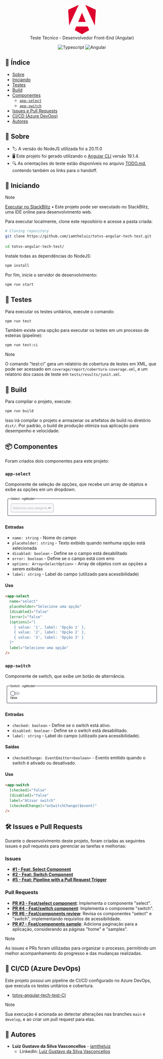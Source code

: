 <p align="center">
  <img src="./.github/angular.svg" alt="Angular" width="96" />
  <br>
  Teste Técnico - Desenvolvedor Front-End (Angular)
</p>

<p align="center">
  <img alt="Typescript" src="https://img.shields.io/badge/-Typescript-44475a?logo=typescript&color=191622&logoColor=white" />
  <img alt="Angular" src="https://img.shields.io/badge/-Angular-44475a?logo=angular&color=191622&logoColor=white" />
</p>

## 📝 Índice

- [Sobre](#-sobre)
- [Iniciando](#-iniciando)
- [Testes](#-testes)
- [Build](#-build)
- [Componentes](#-componentes)
  - [`app-select`](#app-select)
  - [`app-switch`](#app-switch)
- [Issues e Pull Requests](#%EF%B8%8F-issues-e-pull-requests)
- [CI/CD (Azure DevOps)](#-cicd-azure-devops)
- [Autores](#-autores)

## 📖 Sobre

- 🏷️ A versão do NodeJS utilizada foi a 20.11.0
- 🖥️ Este projeto foi gerado utilizando o [Angular CLI](https://github.com/angular/angular-cli) versão 19.1.4.
- 🔍 As orientações do teste estão disponíveis no arquivo [TODO.md](./TODO.md), contendo também os links para o handoff.

## 🏃 Iniciando

> [!NOTE]
> [Executar no StackBlitz](https://stackblitz.com/github/iamtheluiz/totvs-angular-tech-test) • Este projeto pode ser executado no StackBlitz, uma IDE online para desenvolvimento web.

Para executar localmente, clone este repositório e acesse a pasta criada:

```bash
# Cloning repository
git clone https://github.com/iamtheluiz/totvs-angular-tech-test.git

cd totvs-angular-tech-test/
```

Instale todas as dependências do NodeJS:

```bash
npm install
```

Por fim, inicie o servidor de desenvolvimento:

```bash
npm run start
```

## 📝 Testes

Para executar os testes unitários, execute o comando:

```bash
npm run test
```

Também existe uma opção para executar os testes em um processo de esteiras (pipeline):

```bash
npm run test:ci
```

> [!NOTE]
> O comando "test:ci" gera um relatório de cobertura de testes em XML, que pode ser acessado em `coverage/report/cobertura-coverage.xml`, e um relatório dos casos de teste em `tests/results/junit.xml`.

## 🔨 Build

Para compilar o projeto, execute:

```bash
npm run build
```

Isso irá compilar o projeto e armazenar os artefatos de build no diretório `dist/`. Por padrão, o build de produção otimiza sua aplicação para desempenho e velocidade.

## 📦 Componentes

Foram criados dois componentes para este projeto:

### `app-select`

Componente de seleção de opções, que recebe um array de objetos e exibe as opções em um dropdown.

![Select](./.github/select-component.png)

#### Entradas

- `name: string` - Nome do campo
- `placeholder: string` - Texto exibido quando nenhuma opção está selecionada
- `disabled: boolean` - Define se o campo está desabilitado
- `error: boolean` - Define se o campo está com erro
- `options: Array<SelectOption>` - Array de objetos com as opções a serem exibidas
- `label: string` - Label do campo (utilizado para acessibilidade)

#### Uso

```html
<app-select
  name="select"
  placeholder="Selecione uma opção"
  [disabled]="false"
  [error]="false"
  [options]="[
    { value: '1', label: 'Opção 1' },
    { value: '2', label: 'Opção 2' },
    { value: '3', label: 'Opção 3' }
  ]"
  label="Selecione uma opção"
/>
```

### `app-switch`

Componente de switch, que exibe um botão de alternância.

![Switch](./.github/switch-component.png)

#### Entradas

- `checked: boolean` - Define se o switch está ativo.
- `disabled: boolean` - Define se o switch está desabilitado.
- `label: string` - Label do campo (utilizado para acessibilidade).

#### Saídas

- `checkedChange: EventEmitter<boolean>` - Evento emitido quando o switch é ativado ou desativado.

#### Uso

```html
<app-switch
  [checked]="false"
  [disabled]="false"
  label="Ativar switch"
  (checkedChange)="onSwitchChange($event)"
/>
```

## 🛠️ Issues e Pull Requests

Durante o desenvolvimento deste projeto, foram criadas as seguintes issues e pull requests para gerenciar as tarefas e melhorias:

### Issues
- **[#1 - Feat: Select Component](https://github.com/iamtheluiz/totvs-angular-tech-test/issues/1)**
- **[#2 - Feat: Switch Component](https://github.com/iamtheluiz/totvs-angular-tech-test/issues/2)**
- **[#5 - Feat: Pipeline with a Pull Request Trigger](https://github.com/iamtheluiz/totvs-angular-tech-test/issues/5)**

### Pull Requests
- **[PR #3 - Feat/select component](https://github.com/iamtheluiz/totvs-angular-tech-test/pull/3)**: Implementa o componente "select".
- **[PR #4 - Feat/switch component](https://github.com/iamtheluiz/totvs-angular-tech-test/pull/4)**: Implementa o componente "switch".
- **[PR #6 - Feat/components review](https://github.com/iamtheluiz/totvs-angular-tech-test/pull/6)**: Revisa os componentes "select" e "switch", implementando requisitos de acessibilidade.
- **[PR #7 - Feat/components sample](https://github.com/iamtheluiz/totvs-angular-tech-test/pull/7)**: Adiciona paginação para a aplicação, considerando as páginas "home" e "samples".

> [!NOTE]
> As issues e PRs foram utilizadas para organizar o processo, permitindo um melhor acompanhamento do progresso e das mudanças realizadas.

## 🚀 CI/CD (Azure DevOps)

Este projeto possui um pipeline de CI/CD configurado no Azure DevOps, que executa os testes unitários e cobertura.
- [totvs-angular-tech-test-CI](https://dev.azure.com/luiz-vasconcellos/TOTVS%20-%20Angular%20Test/_build?definitionId=1)

> [!NOTE]
> Sua execução é acionada ao detectar alterações nas branches `main` e `develop`, e ao criar um pull request para elas.

## 💼 Autores

- **Luiz Gustavo da Silva Vasconcellos** - [iamtheluiz](https://github.com/iamtheluiz)
  - LinkedIn: [Luiz Gustavo da Silva Vasconcellos](https://www.linkedin.com/in/luiz-gustavo-da-silva-vasconcellos)
